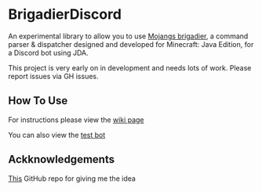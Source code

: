 # BrigadierDiscord

An experimental library to allow you to use [Mojangs brigadier](https://github.com/Mojang/brigadier), a command parser & dispatcher designed and developed for Minecraft: Java Edition, for a Discord bot using JDA. 

This project is very early on in development and needs lots of work. Please report issues via GH issues.

## How To Use

For instructions please view the [wiki page](https://jamalam360.github.io/BrigadierDiscord/)

You can also view the [test bot](https://github.com/Jamalam360/BrigadierDiscord/blob/main/src/test/java/BrigadierDiscordTest.java)

## Ackknowledgements 

[This](https://github.com/romangraef/brigadier-jda-discord) GitHub repo for giving me the idea
